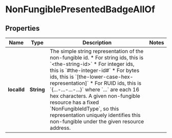 

# NonFungiblePresentedBadgeAllOf


## Properties

| Name | Type | Description | Notes |
|------------ | ------------- | ------------- | -------------|
|**localId** | **String** | The simple string representation of the non-fungible id. * For string ids, this is &#x60;&lt;the-string-id&gt;&#x60; * For integer ids, this is &#x60;#the-integer-id#&#x60; * For bytes ids, this is &#x60;[the-lower-case-hex-representation]&#x60; * For RUID ids, this is &#x60;{...-...-...-...}&#x60; where &#x60;...&#x60; are each 16 hex characters. A given non-fungible resource has a fixed &#x60;NonFungibleIdType&#x60;, so this representation uniquely identifies this non-fungible under the given resource address.  |  |



